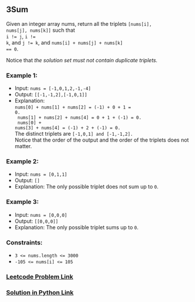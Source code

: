 ## 3Sum

Given an integer array nums, return all the triplets <code>[nums[i], nums[j], nums[k]]</code> such that <br> <code>i != j</code>, <code>i != k</code>, and <code>j != k</code>, and <code>nums[i] + nums[j] + nums[k] == 0</code>.

Notice that <i>the solution set must not contain duplicate triplets.</i>
 

### Example 1:
- Input: <code>nums = [-1,0,1,2,-1,-4]</code>
- Output: <code>[[-1,-1,2],[-1,0,1]]</code>
- Explanation: <br>
<code>nums[0] + nums[1] + nums[2] = (-1) + 0 + 1 = 0. <br>
nums[1] + nums[2] + nums[4] = 0 + 1 + (-1) = 0. <br>
nums[0] + nums[3] + nums[4] = (-1) + 2 + (-1) = 0. <br></code>
The distinct triplets are <code>[-1,0,1] and [-1,-1,2].</code> <br>
Notice that the order of the output and the order of the triplets does not matter.

### Example 2:
- Input: <code>nums = [0,1,1]</code>
- Output: <code>[]</code>
- Explanation: The only possible triplet does not sum up to <code>0</code>.

### Example 3:
- Input: <code>nums = [0,0,0]</code>
- Output: <code>[[0,0,0]]</code>
- Explanation: The only possible triplet sums up to <code>0</code>.
 

### Constraints:

- <code>3 <= nums.length <= 3000</code>
- <code>-105 <= nums[i] <= 105</code>

### [Leetcode Problem Link](https://leetcode.com/problems/3sum)

### [Solution in Python Link](threeSum.py)